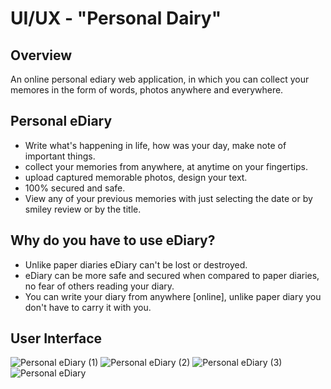 # UI/UX - "Personal Dairy"
## Overview
An online personal ediary web application, in which you can collect your memores in the form of words, photos anywhere and everywhere.

## Personal eDiary
* Write what's happening in life, how was your day, make note of important things.
* collect your memories from anywhere, at anytime on your fingertips.
* upload captured memorable photos, design your text.
* 100% secured and safe.
* View any of your previous memories with just selecting the date or by smiley review or by the title.

## Why do you have to use eDiary?
* Unlike paper diaries eDiary can't be lost or destroyed.
* eDiary can be more safe and secured when compared to paper diaries, no fear of others reading your diary.
* You can write your diary from anywhere [online], unlike paper diary you don't have to carry it with you.

## User Interface
![Personal eDiary (1)](https://user-images.githubusercontent.com/45422560/102009730-b55af780-3d39-11eb-86a9-86f20e31d38f.jpg)
![Personal eDiary (2)](https://user-images.githubusercontent.com/45422560/102009731-b724bb00-3d39-11eb-860a-52049705b540.jpg)
![Personal eDiary (3)](https://user-images.githubusercontent.com/45422560/102009733-b7bd5180-3d39-11eb-9918-ddabc7f84beb.jpg)
![Personal eDiary](https://user-images.githubusercontent.com/45422560/102009735-b7bd5180-3d39-11eb-8355-522a6d8c6101.jpg)
